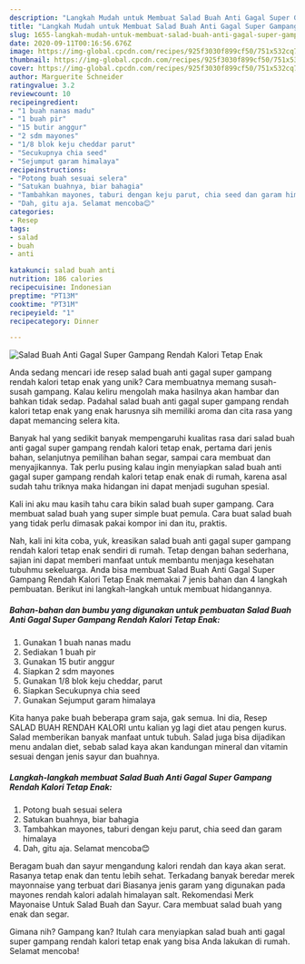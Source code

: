 ```yaml
---
description: "Langkah Mudah untuk Membuat Salad Buah Anti Gagal Super Gampang Rendah Kalori Tetap Enak yang Bikin Ngiler"
title: "Langkah Mudah untuk Membuat Salad Buah Anti Gagal Super Gampang Rendah Kalori Tetap Enak yang Bikin Ngiler"
slug: 1655-langkah-mudah-untuk-membuat-salad-buah-anti-gagal-super-gampang-rendah-kalori-tetap-enak-yang-bikin-ngiler
date: 2020-09-11T00:16:56.676Z
image: https://img-global.cpcdn.com/recipes/925f3030f899cf50/751x532cq70/salad-buah-anti-gagal-super-gampang-rendah-kalori-tetap-enak-foto-resep-utama.jpg
thumbnail: https://img-global.cpcdn.com/recipes/925f3030f899cf50/751x532cq70/salad-buah-anti-gagal-super-gampang-rendah-kalori-tetap-enak-foto-resep-utama.jpg
cover: https://img-global.cpcdn.com/recipes/925f3030f899cf50/751x532cq70/salad-buah-anti-gagal-super-gampang-rendah-kalori-tetap-enak-foto-resep-utama.jpg
author: Marguerite Schneider
ratingvalue: 3.2
reviewcount: 10
recipeingredient:
- "1 buah nanas madu"
- "1 buah pir"
- "15 butir anggur"
- "2 sdm mayones"
- "1/8 blok keju cheddar parut"
- "Secukupnya chia seed"
- "Sejumput garam himalaya"
recipeinstructions:
- "Potong buah sesuai selera"
- "Satukan buahnya, biar bahagia"
- "Tambahkan mayones, taburi dengan keju parut, chia seed dan garam himalaya"
- "Dah, gitu aja. Selamat mencoba😊"
categories:
- Resep
tags:
- salad
- buah
- anti

katakunci: salad buah anti 
nutrition: 186 calories
recipecuisine: Indonesian
preptime: "PT13M"
cooktime: "PT31M"
recipeyield: "1"
recipecategory: Dinner

---
```



![Salad Buah Anti Gagal Super Gampang Rendah Kalori Tetap Enak](https://img-global.cpcdn.com/recipes/925f3030f899cf50/751x532cq70/salad-buah-anti-gagal-super-gampang-rendah-kalori-tetap-enak-foto-resep-utama.jpg)

Anda sedang mencari ide resep salad buah anti gagal super gampang rendah kalori tetap enak yang unik? Cara membuatnya memang susah-susah gampang. Kalau keliru mengolah maka hasilnya akan hambar dan bahkan tidak sedap. Padahal salad buah anti gagal super gampang rendah kalori tetap enak yang enak harusnya sih memiliki aroma dan cita rasa yang dapat memancing selera kita.

Banyak hal yang sedikit banyak mempengaruhi kualitas rasa dari salad buah anti gagal super gampang rendah kalori tetap enak, pertama dari jenis bahan, selanjutnya pemilihan bahan segar, sampai cara membuat dan menyajikannya. Tak perlu pusing kalau ingin menyiapkan salad buah anti gagal super gampang rendah kalori tetap enak enak di rumah, karena asal sudah tahu triknya maka hidangan ini dapat menjadi suguhan spesial.

Kali ini aku mau kasih tahu cara bikin salad buah super gampang. Cara membuat salad buah yang super simple buat pemula. Cara buat salad buah yang tidak perlu dimasak pakai kompor ini dan itu, praktis.


Nah, kali ini kita coba, yuk, kreasikan salad buah anti gagal super gampang rendah kalori tetap enak sendiri di rumah. Tetap dengan bahan sederhana, sajian ini dapat memberi manfaat untuk membantu menjaga kesehatan tubuhmu sekeluarga. Anda bisa membuat Salad Buah Anti Gagal Super Gampang Rendah Kalori Tetap Enak memakai 7 jenis bahan dan 4 langkah pembuatan. Berikut ini langkah-langkah untuk membuat hidangannya.

<!--inarticleads1-->

##### Bahan-bahan dan bumbu yang digunakan untuk pembuatan Salad Buah Anti Gagal Super Gampang Rendah Kalori Tetap Enak:

1. Gunakan 1 buah nanas madu
1. Sediakan 1 buah pir
1. Gunakan 15 butir anggur
1. Siapkan 2 sdm mayones
1. Gunakan 1/8 blok keju cheddar, parut
1. Siapkan Secukupnya chia seed
1. Gunakan Sejumput garam himalaya


Kita hanya pake buah beberapa gram saja, gak semua. Ini dia, Resep SALAD BUAH RENDAH KALORI untu kalian yg lagi diet atau pengen kurus. Salad memberikan banyak manfaat untuk tubuh. Salad juga bisa dijadikan menu andalan diet, sebab salad kaya akan kandungan mineral dan vitamin sesuai dengan jenis sayur dan buahnya. 

<!--inarticleads2-->

##### Langkah-langkah membuat Salad Buah Anti Gagal Super Gampang Rendah Kalori Tetap Enak:

1. Potong buah sesuai selera
1. Satukan buahnya, biar bahagia
1. Tambahkan mayones, taburi dengan keju parut, chia seed dan garam himalaya
1. Dah, gitu aja. Selamat mencoba😊


Beragam buah dan sayur mengandung kalori rendah dan kaya akan serat. Rasanya tetap enak dan tentu lebih sehat. Terkadang banyak beredar merek mayonnaise yang terbuat dari Biasanya jenis garam yang digunakan pada mayones rendah kalori adalah himalayan salt. Rekomendasi Merk Mayonaise Untuk Salad Buah dan Sayur. Cara membuat salad buah yang enak dan segar. 

Gimana nih? Gampang kan? Itulah cara menyiapkan salad buah anti gagal super gampang rendah kalori tetap enak yang bisa Anda lakukan di rumah. Selamat mencoba!
